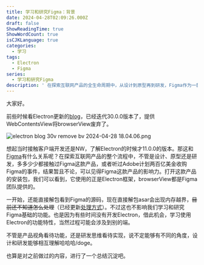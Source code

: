 ```yaml
---
title: 学习和研究Figma：背景
date: 2024-04-28T02:09:26.000Z
draft: false
ShowReadingTime: true
ShowWordCount: true
isCJKLanguage: true
categories:
  - 学习
tags:
  - Electron
  - Figma
series:
  - 学习和研究Figma
description: ' 在探索互联网产品的全生命周期中，从设计到原型再到研发，Figma作为一款设计工具，其影响力不容小觑。Figma采用Electron框架构建，而Electron最新版本30.0.0中，废弃了browserView，转而提供WebContentsView。这一变化可能对Figma等使用Electron框架的产品产生影响。尽管现在解包Figma的asar文件会遇到内存越界的问题，但这并不妨碍我们学习和研究Figma的基础功能。通过深入了解Electron的功能特性，我们可以从产品视角和研发思维两个角度出发，更好地理解设计和研发之间的相互作用，从而在互联网产品的开发过程中实现更高效的协作。'
---
```


大家好。

前些时候看Electron更新的[blog](https://www.electronjs.org/blog/electron-30-0)，已经迭代30.0.0版本了，提供WebContentsView将browserView废弃了。

![electron blog 30v remove bv 2024-04-28 18.04.06.png](https://s2.loli.net/2024/04/28/JDay3nrHqkWusBd.png)

想起当时接触客户端开发还是NW，了解Electron的时候才11.0.0的版本。那这和[Figma](https://www.figma.com/)有什么关系呢？在探索互联网产品的整个流程中，不管是设计、原型还是研发，多多少少都接触过Figma这款产品，或者听过Adobe计划两百亿美金收购Figma的事件，结果暂且不论，可以见得Figma这款产品的影响力。打开这款产品的安装包，我们可以看到，它使用的正是Electron框架，browserView都是Figma团队提供的。

一开始，还能直接解包看到Figma的源码，现在直接解包asar会出现内存越界，~~目前还不知道怎么处理~~（已经更新[处理方式](/posts/studyFigma/ExtractFigmaAsar.md)）。不过这也不影响我们学习和研究Figma基础的功能。也是因为有些时间没有开发Electron，借此机会，学习使用Electron的功能特性，当然过程可能会涉及到别的端。

不管是产品视角看待功能，还是研发思维看待实现，说不定能够有不同的角度，设计和研发能够相互理解哈哈哈/doge。

也算是对之前做过的内容，进行了一个总结沉淀吧。
